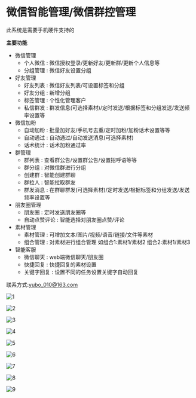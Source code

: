 # 微信智能管理/微信群控管理

此系统是需要手机硬件支持的

**主要功能**

- 微信管理
  - 个人微信 : 微信授权登录/更新好友/更新群/更新个人信息等
  - 分组管理 : 微信好友设置分组
- 好友管理
  - 好友列表 : 微信好友列表/可设置标签和分组
  - 好友分组 : 新增分组
  - 标签管理 : 个性化管理客户
  - 私信群发 : 群发信息(可选择素材)/定时发送/根据标签和分组发送/发送频率设置等
- 微信加粉
  - 自动加粉 : 批量加好友/手机号去重/定时加粉/加粉话术设置等等
  - 自动通过 : 自动通过/自动发送消息(可选择素材)
  - 话术统计 : 话术加粉通过率
- 群管理
  - 群列表 : 查看群公告/设置群公告/设置招呼语等等
  - 群分组 : 对微信群进行分组
  - 创建群 : 智能创建群聊
  - 群拉人 : 智能拉取群友
  - 群发消息 : 在群聊群发(可选择素材)/定时发送/根据标签和分组发送/发送频率设置等
- 朋友圈管理
  - 朋友圈 : 定时发送朋友圈等
  - 自动点赞评论 : 智能选择对朋友圈点赞/评论
- 素材管理
  - 素材管理 : 可增加文本/图片/视频/语音/链接/文件等素材
  - 组合管理 : 对素材进行组合管理 如组合1:素材1/素材2 组合2:素材1/素材3
- 智能客服
  - 微信聊天 : web端微信聊天/朋友圈
  - 快捷回复 : 快捷回复的素材设置
  - 关键字回复 : 设置不同的任务设置关键字自动回复



联系方式:yubo_010@163.com



![1](/Users/liuyubo/Desktop/wechat-/images/1.png)

![2](/Users/liuyubo/Desktop/wechat-/images/2.png)

![3](/Users/liuyubo/Desktop/wechat-/images/3.png)

![4](/Users/liuyubo/Desktop/wechat-/images/4.png)

![5](/Users/liuyubo/Desktop/wechat-/images/5.png)

![6](/Users/liuyubo/Desktop/wechat-/images/6.png)

![7](/Users/liuyubo/Desktop/wechat-/images/7.png)

![8](/Users/liuyubo/Desktop/wechat-/images/8.png)

![9](/Users/liuyubo/Desktop/wechat-/images/9.png)



